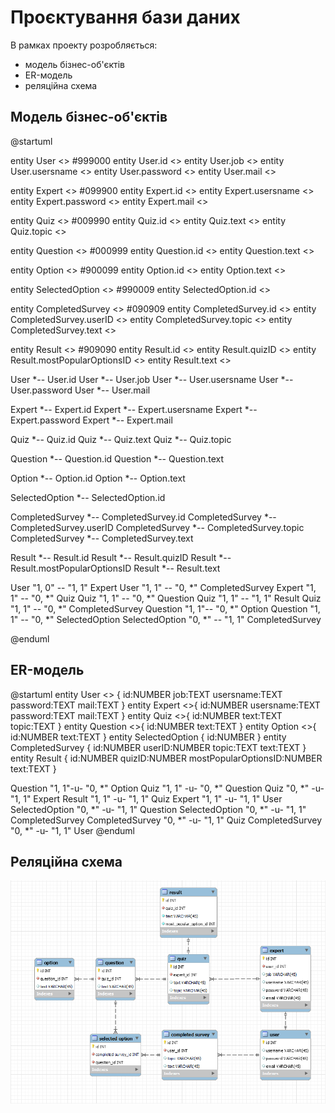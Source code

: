 # Проєктування бази даних

В рамках проекту розробляється: 
- модель бізнес-об'єктів 
- ER-модель
- реляційна схема
## Модель бізнес-об'єктів
@startuml

entity User <<ENTITY>> #999000
entity User.id <<NUMBER>> 
entity User.job  <<TEXT>> 
entity User.usersname <<TEXT>> 
entity User.password <<TEXT>> 
entity User.mail <<TEXT>> 

entity Expert <<ENTITY>> #099900
entity Expert.id <<NUMBER>> 
entity Expert.usersname <<TEXT>> 
entity Expert.password <<TEXT>> 
entity Expert.mail <<TEXT>> 

entity Quiz <<ENTITY>> #009990
entity Quiz.id <<NUMBER>> 
entity Quiz.text <<TEXT>> 
entity Quiz.topic <<TEXT>> 

entity Question <<ENTITY>> #000999
entity Question.id <<NUMBER>> 
entity Question.text <<TEXT>> 

entity Option <<ENTITY>> #900099
entity Option.id <<NUMBER>> 
entity Option.text <<TEXT>> 

entity SelectedOption <<ENTITY>> #990009
entity SelectedOption.id <<NUMBER>> 

entity CompletedSurvey <<ENTITY>> #090909
entity CompletedSurvey.id <<NUMBER>> 
entity CompletedSurvey.userID <<NUMBER>> 
entity CompletedSurvey.topic <<TEXT>> 
entity CompletedSurvey.text <<TEXT>> 

entity Result <<ENTITY>> #909090
entity Result.id <<NUMBER>> 
entity Result.quizID <<NUMBER>> 
entity Result.mostPopularOptionsID <<NUMBER>> 
entity Result.text <<TEXT>> 

User *-- User.id
User *-- User.job
User *-- User.usersname
User *-- User.password
User *-- User.mail

Expert *-- Expert.id
Expert *-- Expert.usersname
Expert *-- Expert.password
Expert *-- Expert.mail

Quiz *-- Quiz.id
Quiz *-- Quiz.text
Quiz *-- Quiz.topic

Question *-- Question.id
Question *-- Question.text

Option *-- Option.id
Option *-- Option.text

SelectedOption *-- SelectedOption.id

CompletedSurvey *-- CompletedSurvey.id
CompletedSurvey *-- CompletedSurvey.userID
CompletedSurvey *-- CompletedSurvey.topic
CompletedSurvey *-- CompletedSurvey.text

Result *-- Result.id
Result *-- Result.quizID
Result *-- Result.mostPopularOptionsID
Result *-- Result.text

User "1, 0" -- "1, 1" Expert
User "1, 1" -- "0, *" CompletedSurvey
Expert "1, 1" -- "0, *" Quiz
Quiz "1, 1" -- "0, *" Question
Quiz "1, 1" -- "1, 1" Result
Quiz "1, 1" -- "0, *" CompletedSurvey
Question "1, 1"-- "0, *" Option
Question "1, 1" -- "0, *" SelectedOption
SelectedOption "0, *" -- "1, 1" CompletedSurvey

@enduml

## ER-модель

@startuml
  entity User <<ENTITY>> {
    id:NUMBER
    job:TEXT
    usersname:TEXT
    password:TEXT
    mail:TEXT
  }
  entity Expert <<ENTITY>>{
    id:NUMBER
    usersname:TEXT
    password:TEXT
    mail:TEXT
  }
  entity Quiz <<ENTITY>>{
    id:NUMBER
    text:TEXT
    topic:TEXT
  }
  entity Question <<ENTITY>>{
    id:NUMBER
    text:TEXT
  }
  entity Option <<ENTITY>>{
    id:NUMBER
    text:TEXT
  }
  entity SelectedOption {
    id:NUMBER
  }
  entity CompletedSurvey {
    id:NUMBER
    userID:NUMBER
    topic:TEXT
    text:TEXT
  }
  entity Result {
    id:NUMBER
    quizID:NUMBER
    mostPopularOptionsID:NUMBER
    text:TEXT
  }

  Question "1, 1"-u- "0, *" Option
  Quiz "1, 1" -u- "0, *" Question
  Quiz "0, *" -u- "1, 1" Expert
  Result "1, 1" -u- "1, 1" Quiz
  Expert "1, 1" -u- "1, 1" User
  SelectedOption "0, *" -u- "1, 1" Question
  SelectedOption "0, *" -u- "1, 1" CompletedSurvey
  CompletedSurvey "0, *" -u- "1, 1" Quiz
  CompletedSurvey "0, *" -u- "1, 1" User
@enduml

## Реляційна схема

![Реляційна схема](https://github.com/REFLAXua/QSystem/raw/master/docs/.vuepress/public/image_2023-11-27_12-34-32.png)

